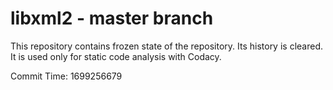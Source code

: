 # libxml2 - master branch

This repository contains frozen state of the repository.
Its history is cleared. It is used only for static code
analysis with Codacy.

Commit Time: 1699256679